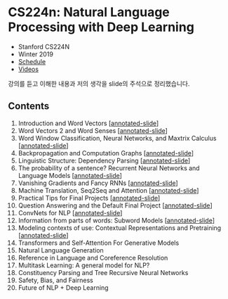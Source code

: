 # CS224n: Natural Language Processing with Deep Learning

* Stanford CS224N
* Winter 2019
* [Schedule](http://web.stanford.edu/class/cs224n/index.html#schedule)
* [Videos](https://www.youtube.com/playlist?list=PLoROMvodv4rOhcuXMZkNm7j3fVwBBY42z)

강의를 듣고 이해한 내용과 저의 생각을 slide의 주석으로 정리했습니다.


## Contents

1. Introduction and Word Vectors [[annotated-slide](https://github.com/gritmind/review/blob/master/media/class/cs224n-nlp-with-dl/annotated_slides/cs224n-2019-lecture01-wordvecs1_gritmind.pdf)]
2. Word Vectors 2 and Word Senses [[annotated-slide](https://github.com/gritmind/review/blob/master/media/class/cs224n-nlp-with-dl/annotated_slides/cs224n-2019-lecture02-wordvecs2_gritmind.pdf)]
3. Word Window Classification, Neural Networks, and Maxtrix Calculus [[annotated-slide](https://github.com/gritmind/review/blob/master/media/class/cs224n-nlp-with-dl/annotated_slides/cs224n-2019-lecture03-neuralnets_gritmind.pdf)]
4. Backpropagation and Computation Graphs [[annotated-slide](https://github.com/gritmind/review/blob/master/media/class/cs224n-nlp-with-dl/annotated_slides/cs224n-2019-lecture04-backprop_gritmind.pdf)]
5. Linguistic Structure: Dependency Parsing [[annotated-slide](https://github.com/gritmind/review/blob/master/media/class/cs224n-nlp-with-dl/annotated_slides/cs224n-2019-lecture05-dep-parsing_gritmind.pdf)]
6. The probability of a sentence? Recurrent Neural Networks and Language Models [[annotated-slide](https://github.com/gritmind/review/blob/master/media/class/cs224n-nlp-with-dl/annotated_slides/cs224n-2019-lecture06-rnnlm_grtimind.pdf)]
7. Vanishing Gradients and Fancy RNNs [[annotated-slide](https://github.com/gritmind/review/blob/master/media/class/cs224n-nlp-with-dl/annotated_slides/cs224n-2019-lecture07-fancy-rnn_gritmind.pdf)]
8. Machine Translation, Seq2Seq and Attention [[annotated-slide](https://github.com/gritmind/review/blob/master/media/class/cs224n-nlp-with-dl/annotated_slides/cs224n-2019-lecture08-nmt_gritmind.pdf)]
9. Practical Tips for Final Projects [[annotated-slide](https://github.com/gritmind/review/blob/master/media/class/cs224n-nlp-with-dl/annotated_slides/cs224n-2019-lecture09-final-projects_gritmind.pdf)]
10. Question Answering and the Default Final Project [[annotated-slide](https://github.com/gritmind/review/blob/master/media/class/cs224n-nlp-with-dl/annotated_slides/cs224n-2019-lecture10-QA_gritmind.pdf)]
11. ConvNets for NLP [[annotated-slide](https://github.com/gritmind/review/blob/master/media/class/cs224n-nlp-with-dl/annotated_slides/cs224n-2019-lecture11-convnets_gritmind.pdf)]
12. Information from parts of words: Subword Models [[annotated-slide](https://github.com/gritmind/review/blob/master/media/class/cs224n-nlp-with-dl/annotated_slides/cs224n-2019-lecture12-subwords_gritmind.pdf)]
13. Modeling contexts of use: Contextual Representations and Pretraining [[annotated-slide](https://github.com/gritmind/review/blob/master/media/class/cs224n-nlp-with-dl/annotated_slides/cs224n-2019-lecture13-contextual-representations_gritmind.pdf)]
14. Transformers and Self-Attention For Generative Models
15. Natural Language Generation
16. Reference in Language and Coreference Resolution
17. Multitask Learning: A general model for NLP?
18. Constituency Parsing and Tree Recursive Neural Networks
19. Safety, Bias, and Fairness
20. Future of NLP + Deep Learning
